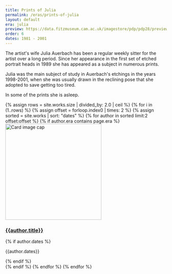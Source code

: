 ```yaml
---
title: Prints of Julia
permalink: /eras/prints-of-julia
layout: default
era: julia
preview: https://data.fitzmuseum.cam.ac.uk/imagestore/pdp/pdp28/preview_P_12_2001.jpg
order: 6
dates: 1981 - 2001
---
```


The artist's wife Julia Auerbach has been a regular weekly sitter for the artist over a long period. Since her appearance in the first set of etched portrait heads in 1989 she has appeared as a subject in numerous prints.

Julia was the main subject of study in Auerbach's etchings in the years 1998-2001, when she was usually drawn in the reclining pose that she adopted to save getting too tired.

In some of the prints she is asleep.

<div class="container mb-3">
  <div class="row">
  {% assign rows =  site.works.size | divided_by: 2.0 | ceil %}
  {% for i in (1..rows) %}
  {% assign offset = forloop.index0 | times: 2 %}
  {% assign sorted =  site.works | sort: "dates" %}
      {% for author in sorted limit:2 offset:offset %}
      {% if author.era contains page.era %}
      <div class="col-md-4 mb-3">
        <div class="card h-100" >
          <a href="{{site.baseurl}}{{ author.permalink }}" class="stretched-link">
            <img class="card-img-top square" src="{{author.preview}}" alt="Card image cap" width="300" height="300"/>
          </a>
          <div class="card-body">
            <h3 class="lead mt-2">
              <a href="{{site.baseurl}}{{ author.permalink }}" class="stretched-link">{{author.title}}</a>
            </h3>
            {% if author.dates %}
            <p class="text-info">{{author.dates}}</p>
            {% endif %}
          </div>
        </div>
      </div>
      {% endif %}
      {% endfor %}
    {% endfor %}


  </div>
</div>
